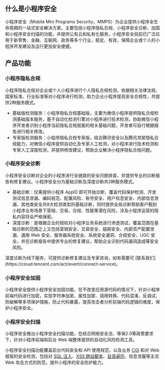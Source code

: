## 什么是小程序安全
小程序安全（Mobile Mini Programs Security，MMPS）为企业提供小程序全生命周期的一站式安全解决方案，主要包括小程序隐私合规、小程序安全诊断、加固和小程序安全扫描的功能，并提供公有云和私有化服务。小程序安全目前已广泛应用于新零售、金融、互联网、政务等多个行业，稳定、有效，保障企业或个人的小程序开发建设及运行更加安全便捷。

## 产品功能
### 小程序隐私合规
小程序隐私合规对企业或个人小程序进行个人隐私合规检测，依据相关法律法规、国家标准、行业标准等对小程序进行检测，助力企业小程序提高安全合规性，共提供2种服务模式。
- 基础版检测服务：小程序隐私合规基础版，主要为微信小程序提供隐私合规检测基础版本服务，基于自动化检测引擎对小程序进行技术检测，协助微信小程序开发者识别小程序当前隐私合规层面的相关基础问题，开发者可自行根据报告进行相关修改。
- 专家版检测服务：小程序隐私合规专家版，结合腾讯安全以及腾讯灵犀隐私合规能力，对微信小程序提供自动化及专家人工检测，对小程序进行技术检测和专家人工深度检测，并提供修改建议，帮助企业解决小程序隐私合规问题。

### 小程序安全诊断[](id:XCXAQZD)
小程序安全诊断对企业的小程序进行全链路的安全问题排查，并提供专业的诊断报告和修复建议。小程序安全分为基础诊断及深度诊断共2种服务模式。
- 基础诊断：仅需提供小程序 AppID 即可开始诊断，覆盖代码保护检测、开发测试信息泄漏、编码规范、配置风险、账号安全、用户信息安全、内部信息泄漏、其他类安全共8大检测类型的基础诊断，同时提供全局诊断帮助客户甄别小程序业务场景下营销、交易、合规、性能等潜在风险，涉及小程序运营的隐私内容将会严格保密。
- 深度诊断：是根据企业的授权对小程序业务系统进行渗透测试，覆盖范围在基础诊断的范围之上又包括营销安全、交易安全、链路安全、内部资产配置泄漏、通用 Web 安全、服务器系统安全、系统安全漏洞、合规安全、UGC 安全，并在诊断报告中提供专业的修复建议，帮助企业识别代码漏洞造成等安全风险。
<dx-alert infotype="explain" title="说明">
深度诊断为线下服务，可提供诊断修复建议及专家咨询，如有需要可 [联系我们](https://cloud.tencent.com/act/event/connect-service)。
</dx-alert> 

### 小程序安全加固
小程序安全提供小程序安全加固功能，在不改变应用源代码的情况下，针对小程序前端代码进行加密，实现字符串加密、属性加密、调用转换、代码混淆、反调试、防破解等多项保护措施，防止代码暴露，提高攻击者分析前端代码逻辑的难度，保护小程序安全。

### 小程序安全扫描
小程序安全推出小程序安全扫描功能，在结合网络安全法、等保2.0等政策要求下，针对小程序前端和后台 Web 端整体提供的自动化风险检测工具。

小程序安全扫描功能覆盖前台代码安全和 API 使用规范，以及业务 [CGI](https://cloud.tencent.com/document/product/1223/44259) 和对 Web 框架的安全检测，包括对 [SQL 注入](https://cloud.tencent.com/document/product/1223/44259)、[XSS 跨站脚本](https://cloud.tencent.com/document/product/1223/44259)、[目录遍历](https://cloud.tencent.com/document/product/1223/44259)、信息泄露等主流 Web 攻击方式的防范，提升小程序的安全防护能力。
